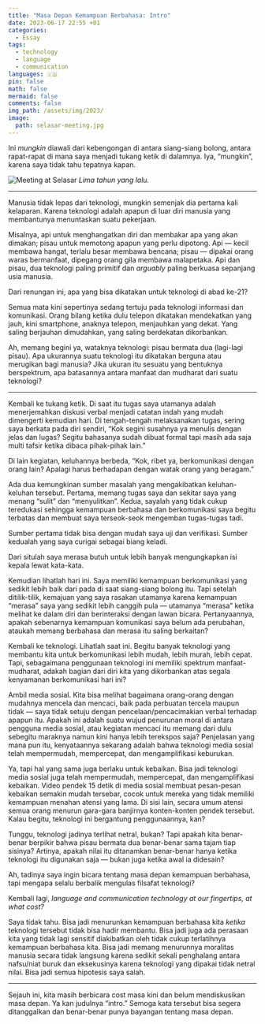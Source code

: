 ```yaml
---
title: "Masa Depan Kemampuan Berbahasa: Intro"
date: 2023-06-17 22:55 +01
categories:
  - Essay
tags:
  - technology
  - language
  - communication
languages: 🇮🇩
pin: false
math: false
mermaid: false
comments: false
img_path: /assets/img/2023/
image:
  path: selasar-meeting.jpg
---
```


Ini *mungkin* diawali dari kebengongan di antara siang-siang bolong, antara rapat-rapat di mana saya menjadi tukang ketik di dalamnya. Iya, “mungkin”, karena saya tidak tahu tepatnya kapan.

![Meeting at Selasar](selasar-meeting.jpg)
_Lima tahun yang lalu._

***

Manusia tidak lepas dari teknologi, mungkin semenjak dia pertama kali kelaparan. Karena teknologi adalah apapun di luar diri manusia yang membantunya menuntaskan suatu pekerjaan.

Misalnya, api untuk menghangatkan diri dan membakar apa yang akan dimakan; pisau untuk memotong apapun yang perlu dipotong. Api — kecil membawa hangat, terlalu besar membawa bencana; pisau — dipakai orang waras bermanfaat, dipegang orang gila membawa malapetaka. Api dan pisau, dua teknologi paling primitif dan *arguably* paling berkuasa sepanjang usia manusia.

Dari renungan ini, apa yang bisa dikatakan untuk teknologi di abad ke-21?

Semua mata kini sepertinya sedang tertuju pada teknologi informasi dan komunikasi. Orang bilang ketika dulu telepon dikatakan mendekatkan yang jauh, kini smartphone, anaknya telepon, menjauhkan yang dekat. Yang saling berjauhan dimudahkan, yang saling berdekatan dikorbankan.

Ah, memang begini ya, wataknya teknologi: pisau bermata dua (lagi-lagi pisau). Apa ukurannya suatu teknologi itu dikatakan berguna atau merugikan bagi manusia? Jika ukuran itu sesuatu yang bentuknya berspektrum, apa batasannya antara manfaat dan mudharat dari suatu teknologi?

***

Kembali ke tukang ketik. Di saat itu tugas saya utamanya adalah menerjemahkan diskusi verbal menjadi catatan indah yang mudah dimengerti kemudian hari. Di tengah-tengah melaksanakan tugas, sering saya berkata pada diri sendiri, “Kok segini susahnya ya menulis dengan jelas dan lugas? Segitu bahasanya sudah dibuat formal tapi masih ada saja multi tafsir ketika dibaca pihak-pihak lain.”

Di lain kegiatan, keluhannya berbeda, “Kok, ribet ya, berkomunikasi dengan orang lain? Apalagi harus berhadapan dengan watak orang yang beragam.”

Ada dua kemungkinan sumber masalah yang mengakibatkan keluhan-keluhan tersebut. Pertama, memang tugas saya dan sekitar saya yang menang “sulit” dan “menyulitkan”. Kedua, sayalah yang tidak cukup teredukasi sehingga kemampuan berbahasa dan berkomunikasi saya begitu terbatas dan membuat saya terseok-seok mengemban tugas-tugas tadi.

Sumber pertama tidak bisa dengan mudah saya uji dan verifikasi. Sumber kedualah yang saya curigai sebagai biang keladi.

Dari situlah saya merasa butuh untuk lebih banyak mengungkapkan isi kepala lewat kata-kata.

Kemudian lihatlah hari ini. Saya memiliki kemampuan berkomunikasi yang sedikit lebih baik dari pada di saat siang-siang bolong itu. Tapi setelah ditilik-tilik, kemajuan yang saya rasakan utamanya karena kemampuan “merasa” saya yang sedikit lebih canggih pula — utamanya “merasa” ketika melihat ke dalam diri dan berinteraksi dengan lawan bicara. Pertanyaannya, apakah sebenarnya kemampuan komunikasi saya belum ada perubahan, ataukah memang berbahasa dan merasa itu saling berkaitan?

Kembali ke teknologi. Lihatlah saat ini. Begitu banyak teknologi yang membantu kita untuk berkomunikasi lebih mudah, lebih murah, lebih cepat. Tapi, sebagaimana penggunaan teknologi ini memiliki spektrum manfaat-mudharat, adakah bagian dari diri kita yang dikorbankan atas segala kenyamanan berkomunikasi hari ini?

Ambil media sosial. Kita bisa melihat bagaimana orang-orang dengan mudahnya mencela dan mencaci, baik pada perbuatan tercela maupun tidak — saya tidak setuju dengan pencelaan/pencacimakian verbal terhadap apapun itu. Apakah ini adalah suatu wujud penurunan moral di antara pengguna media sosial, atau kegiatan mencaci itu memang dari dulu sebegitu maraknya namun kini hanya lebih terekspos saja? Penjelasan yang mana pun itu, kenyataannya sekarang adalah bahwa teknologi media sosial telah mempermudah, mempercepat, dan mengamplifikasi keburukan.

Ya, tapi hal yang sama juga berlaku untuk kebaikan. Bisa jadi teknologi media sosial juga telah mempermudah, mempercepat, dan mengamplifikasi kebaikan. Video pendek 15 detik di media sosial membuat pesan-pesan kebaikan semakin mudah tersebar, cocok untuk mereka yang tidak memiliki kemampuan menahan atensi yang lama. Di sisi lain, secara umum atensi semua orang menurun gara-gara banjirnya konten-konten pendek tersebut. Kalau begitu, teknologi ini bergantung penggunaannya, kan?

Tunggu, teknologi jadinya terlihat netral, bukan? Tapi apakah kita benar-benar berpikir bahwa pisau bermata dua benar-benar sama tajam tiap sisinya? Artinya, apakah nilai itu ditanamkan benar-benar hanya ketika teknologi itu digunakan saja — bukan juga ketika awal ia didesain?

Ah, tadinya saya ingin bicara tentang masa depan kemampuan berbahasa, tapi mengapa selalu berbalik mengulas filsafat teknologi?

Kembali lagi, *language and communication technology at our fingertips, at what cost?*

Saya tidak tahu. Bisa jadi menurunkan kemampuan berbahasa kita *ketika* teknologi tersebut tidak bisa hadir membantu. Bisa jadi juga ada perasaan kita yang tidak lagi sensitif diakibatkan oleh tidak cukup terlatihnya kemampuan berbahasa kita. Bisa jadi memang menurunnya moralitas manusia secara tidak langsung karena sedikit sekali penghalang antara nafsu/niat buruk dan eksekusinya karena teknologi yang dipakai tidak netral nilai. Bisa jadi semua hipotesis saya salah.

***

Sejauh ini, kita masih berbicara cost masa kini dan belum mendiskusikan masa depan. Ya kan judulnya “intro.” Semoga kata tersebut bisa segera ditanggalkan dan benar-benar punya bayangan tentang masa depan.